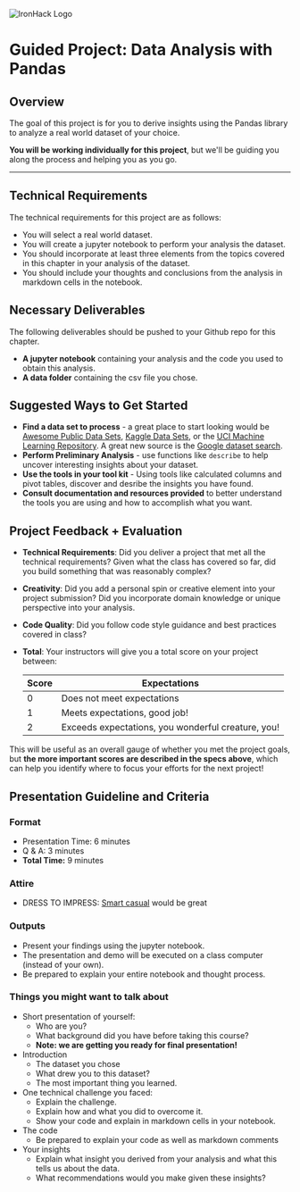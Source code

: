 ![IronHack Logo](https://s3-eu-west-1.amazonaws.com/ih-materials/uploads/upload_d5c5793015fec3be28a63c4fa3dd4d55.png)

# Guided Project: Data Analysis with Pandas

## Overview

The goal of this project is for you to derive insights using the Pandas library to analyze a real world dataset of your choice.

<b>You will be working individually for this project</b>, but we'll be guiding you along the process and helping you as you go. 

---

## Technical Requirements

The technical requirements for this project are as follows:
 - You will select a real world dataset.
 - You will create a jupyter notebook to perform your analysis the dataset.
 - You should incorporate at least three elements from the topics covered in this chapter in your analysis of the dataset.
 - You should include your thoughts and conclusions from the analysis in markdown cells in the notebook.
 
## Necessary Deliverables

The following deliverables should be pushed to your Github repo for this chapter.

- <b>A jupyter notebook</b> containing your analysis and the code you used to obtain this analysis.
- <b>A data folder</b> containing the csv file you chose.


## Suggested Ways to Get Started

* **Find a data set to process** - a great place to start looking would be [Awesome Public Data Sets](https://github.com/awesomedata/awesome-public-datasets), [Kaggle Data Sets](https://www.kaggle.com/datasets), or the [UCI Machine Learning Repository](https://archive.ics.uci.edu/ml/index.php). A great new source is the [Google dataset search](https://toolbox.google.com/datasetsearch).
* **Perform Preliminary Analysis** - use functions like `describe` to help uncover interesting insights about your dataset.
* **Use the tools in your tool kit** - Using tools like calculated columns and pivot tables, discover and desribe the insights you have found.
* **Consult documentation and resources provided** to better understand the tools you are using and how to accomplish what you want.


## Project Feedback + Evaluation

* __Technical Requirements__: Did you deliver a project that met all the technical requirements? Given what the class has covered so far, did you build something that was reasonably complex?

* __Creativity__: Did you add a personal spin or creative element into your project submission? Did you incorporate domain knowledge or unique perspective into your analysis.

* __Code Quality__: Did you follow code style guidance and best practices covered in class?

* __Total__: Your instructors will give you a total score on your project between:

    **Score**|**Expectations**
    -----|-----
    0|Does not meet expectations
    1|Meets expectations, good job!
    2|Exceeds expectations, you wonderful creature, you!

This will be useful as an overall gauge of whether you met the project goals, but __the more important scores are described in the specs above__, which can help you identify where to focus your efforts for the next project!

## Presentation Guideline and Criteria

### Format

* Presentation Time: 6 minutes
* Q & A: 3 minutes
* **Total Time:** 9 minutes

### Attire

* DRESS TO IMPRESS: [Smart casual](https://en.wikipedia.org/wiki/Smart_casual) would be great

### Outputs

* Present your findings using the jupyter notebook.
* The presentation and demo will be executed on a class computer (instead of your own).
* Be prepared to explain your entire notebook and thought process.

### Things you might want to talk about

* Short presentation of yourself:
	* Who are you?
	* What background did you have before taking this course?
  * __Note: we are getting you ready for final presentation!__
* Introduction
  * The dataset you chose
  * What drew you to this dataset?
  * The most important thing you learned.
* One technical challenge you faced:
  * Explain the challenge.
  * Explain how and what you did to overcome it.
  * Show your code and explain in markdown cells in your notebook.
* The code
    * Be prepared to explain your code as well as markdown comments 
* Your insights
    * Explain what insight you derived from your analysis and what this tells us about the data.
    * What recommendations would you make given these insights?
